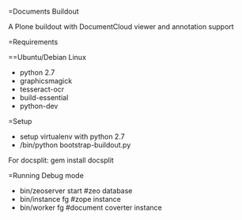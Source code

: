 =Documents Buildout

A Plone buildout with DocumentCloud viewer and annotation support

=Requirements

==Ubuntu/Debian Linux
 
 * python 2.7
 * graphicsmagick
 * tesseract-ocr
 * build-essential
 * python-dev


=Setup

 * setup virtualenv with python 2.7
 * <virtualenv>/bin/python bootstrap-buildout.py

For docsplit: gem install docsplit

=Running Debug mode

 * bin/zeoserver start #zeo database
 * bin/instance fg  #zope instance
 * bin/worker fg    #document coverter instance


